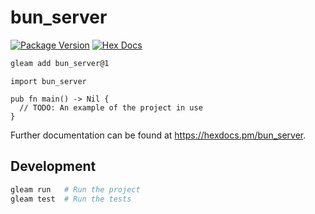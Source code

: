 # bun_server

[![Package Version](https://img.shields.io/hexpm/v/bun_server)](https://hex.pm/packages/bun_server)
[![Hex Docs](https://img.shields.io/badge/hex-docs-ffaff3)](https://hexdocs.pm/bun_server/)

```sh
gleam add bun_server@1
```

```gleam
import bun_server

pub fn main() -> Nil {
  // TODO: An example of the project in use
}
```

Further documentation can be found at <https://hexdocs.pm/bun_server>.

## Development

```sh
gleam run   # Run the project
gleam test  # Run the tests
```
